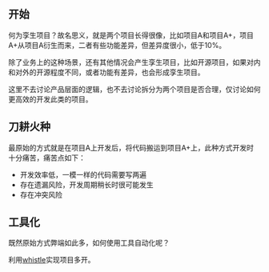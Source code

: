 ## 开始

何为孪生项目？故名思义，就是两个项目长得很像，比如项目A和项目A+，项目A+从项目A衍生而来，二者有些功能差异，但差异度很小，低于10%。

除了业务上的这种场景，还有其他情况会产生孪生项目，比如开源项目，如果对内和对外的开源程度不同，或者功能有差异，也会形成孪生项目。

这里不去讨论产品层面的逻辑，也不去讨论拆分为两个项目是否合理，仅讨论如何更高效的开发此类的项目。

## 刀耕火种

最原始的方式就是在项目A上开发后，将代码搬运到项目A+上，此种方式开发时十分痛苦，痛苦点如下：

- 开发效率低，一模一样的代码需要写两遍
- 存在遗漏风险，开发周期稍长时很可能发生
- 存在冲突风险

## 工具化

既然原始方式弊端如此多，如何使用工具自动化呢？



利用[whistle](http://wproxy.org/whistle/)实现项目多开。

